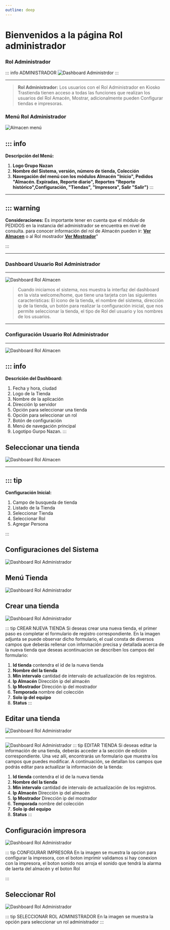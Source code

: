 ```yaml
---
outline: deep
---
```


# Bienvenidos a la página Rol administrador

### Rol Administrador

::: info ADMINISTRADOR
![Dashboard Administrdor](./public/assets/iconos/user-svgrepo-comgrey.svg)
:::

--- 

>**Rol Administrador:** Los usuarios con el Rol Administrador en Kiosko Trastienda tienen acceso a todas las funciones que realizan los usuarios del Rol Amacén, Mostrar, adicionalmente  pueden Configurar tiendas e impresoras.  

### Menú Rol Administrador

![Almacen menú](./public/assets/menu/menuinicio-administrador.png)

::: info <Badge type="info" text="MENÚ - USUARIO ROL ADMINISTRADOR"/>
---

 **Descripción del Menú:**

1. **Logo Grupo Nazan**
2. **Nombre del Sistema, versión, número de  tienda, Colección**
3. **Navegación del menú con los módulos Almacén "Inicio", Pedidos "Almacén. Expiradas, Reporte diario", Reportes "Reporte histórico",Configuración, "Tiendas", "Impresora", Salir "Salir")**
:::

---
::: warning <Badge type="info" text="MENÚ - USUARIO ROL ADMINISTRADOR"/>
---

 **Consideraciones:**
 Es importante tener en cuenta que el módulo de PEDIDOS en la instancia del administrador se encuentra en nivel de consulta. para conocer información del rol de Almacén pueden ir: **[Ver Almacen](./users_rol_almacen)** o al Rol mostrador **[Ver Mostrador](./users_rol_mostrador)**"

:::

---


### Dashboard Usuario Rol Administrador

---

![Dashboard Rol Almacen](./public/assets/rol_administrador/inicio/dashboardadmin.png)

> Cuando iniciamos el sistema, nos muestra la interfaz del dashboard en la vista welcome/home, que tiene una tarjeta con las siguientes características: El icono de la tienda, el nombre del sistema, dirección ip de la tienda, un botón para realizar la configuración inicial, que nos permite seleccionar la tienda, el tipo de Rol del usuario y los nombres de los usuarios. 

---

### Configuración Usuario Rol Administrador


---

![Dashboard Rol Almacen](./public/assets/inicio/dashboarprincipal-1.png)


::: info <Badge type="info" text="MENÚ - USUARIO ROL ALMACÉN"/>
---

 **Descrición del Dashboard:**

1. Fecha y hora, ciudad
2. Logo de la Tienda
3. Nombre de la aplicación
4. Dirección Ip servidor
5. Opción para seleccionar una tienda
6. Opción para seleccionar un rol
7. Botón de configuración
8. Menú de navegación principal
9. Logotipo Gurpo Nazan. 
:::

## Seleccionar una tienda


![Dashboard Rol Almacen](./public/assets/inicio/dashboarprincipalconfiguracion-1.png)

---

::: tip <Badge type="info" text="MENÚ - CONFIGURACIÓN"/>
---

 **Configuración Inicial:**

1. Campo de busqueda de tienda
2. Listado de la Tienda
3. Seleccionar Tienda
4. Seleccionar Rol
5. Agregar Persona

:::

## Configuraciones del Sistema

![Dashboard Rol Administrador](./public/assets/rol_administrador/inicio/dashboardadminmenuconfiguracion.png)



## Menú Tienda

![Dashboard Rol Administrador](./public/assets/rol_administrador/tiendas/dashboardtiendamenu.png)


## Crear una tienda

![Dashboard Rol Administrador](./public/assets/rol_administrador/tiendas/dashboardtiendanuevatienda.png)

::: tip CREAR NUEVA TIENDA
 Si deseas crear una nueva tienda, el primer paso es completar el formulario de registro correspondiente. En la imagen adjunta se puede observar dicho formulario, el cual consta de diversos campos que deberás rellenar con información precisa y detallada acerca de la nueva tienda que deseas acontinuacion se describen los campos del formulario: 

 1. **Id tienda** contendra el id de la nueva tienda
 2. **Nombre del la tienda**
 3. **Min intervalo** cantidad de intervalo de actualización de los registros.
 4. **Ip Almacén** Dirección ip del almacén
 5. **Ip Mostrador** Dirección ip del mostrador
 6. **Temporada** nombre del colección
 7. **Solo ip del equipo** 
 8. **Status**
:::

## Editar una tienda

![Dashboard Rol Administrador](./public/assets/rol_administrador/tiendas/dashboardtiendavertienda.png)

---

![Dashboard Rol Administrador](./public/assets/rol_administrador/tiendas/dashboardtiendaeditartienda.png)
::: tip EDITAR TIENDA
 Si deseas editar la información de una tienda, deberás acceder a la sección de edición correspondiente. Una vez allí, encontrarás un formulario que muestra los campos que puedes modificar. A continuación, se detallan los campos que podrás editar para actualizar la información de la tienda:
 1. **Id tienda** contendra el id de la nueva tienda
 2. **Nombre del la tienda**
 3. **Min intervalo** cantidad de intervalo de actualización de los registros.
 4. **Ip Almacén** Dirección ip del almacén
 5. **Ip Mostrador** Dirección ip del mostrador
 6. **Temporada** nombre del colección
 7. **Solo ip del equipo** 
 8. **Status**
:::

## Configuración impresora

![Dashboard Rol Administrador](./public/assets/rol_administrador/impresora/dashboardimpresora.png)


::: tip CONFIGURAR IMPRESORA
 En la imagen se muestra la opcion para configurar la impresora, con el boton imprimir validamos si hay conexion con la impresora, el boton sonido nos arroja el sonido que tendrá la alarma de laerta del almacén y el boton Rol 

:::

## Seleccionar Rol

![Dashboard Rol Administrador](./public/assets/rol_administrador/impresora/dashboardselectrol.png)


::: tip SELECCIONAR ROL ADMINISTRADOR
 En la imagen se muestra la opción para seleccionar un rol administrador
:::